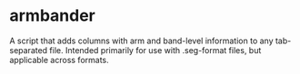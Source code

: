# armbander
A script that adds columns with arm and band-level information to any tab-separated file. Intended primarily for use with .seg-format files, but applicable across formats.
